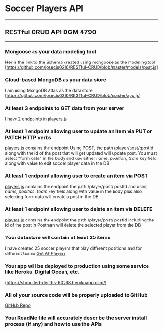 # Soccer Players API
---
## RESTful CRUD API DGM 4790
---
### Mongoose as your data modeling tool
Her is the link to the Schema created using mongoose as the modeling tool
[https://github.com/josecis0216/RESTful-CRUD/blob/master/models/post.js]
### Cloud-based MongoDB as your data store
I am using MongoDB Atlas as the data store 
[https://github.com/josecis0216/RESTful-CRUD/blob/master/app.js]
### At least 3 endpoints to GET data from your server
I have 2 endpoints in [players.js](https://github.com/josecis0216/RESTful-CRUD/blob/master/routes/players.js)
### At least 1 endpoint allowing user to update an item via PUT or PATCH HTTP verbs
[players.js](https://github.com/josecis0216/RESTful-CRUD/blob/master/routes/players.js) contains the endpoint
Using POST, the path /player/post/:postId along with the id of the post that will get updated will update post. You must select
"form data" in the body and use either *name*, *position*, *team* key field along with value to edit soccer player data
in the DB
### At least 1 endpoint allowing user to create an item via POST
[players.js](https://github.com/josecis0216/RESTful-CRUD/blob/master/routes/players.js) contains the endpoint
the path /player/post/:postId and using *name*, *position*, *team* key field along with value in the body plus also selecting
form data will create a post in the DB
### At least 1 endpoint allowing user to delete an item via DELETE
[players.js](https://github.com/josecis0216/RESTful-CRUD/blob/master/routes/players.js) contains the endpoint
the path /player/post/:postId including the id of the post in Postman will delete the selected player from the DB
### Your datastore will contain at least 25 items
I have created 25 soccer players that play different positions and for different teams
[Get All Players](https://shrouded-depths-60268.herokuapp.com/player/posts)
### Your app will be deployed to production using some service like Heroku, Digital Ocean, etc.
(https://shrouded-depths-60268.herokuapp.com/)
### All of your source code will be properly uploaded to GitHub
[GitHub Repo](https://github.com/josecis0216/RESTful-CRUD)
### Your ReadMe file will accurately describe the server install process (if any) and how to use the APIs